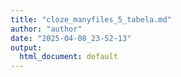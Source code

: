 ```yaml
---
title: "cloze_manyfiles_5_tabela.md"
author: "author"
date: "2025-04-08_23-52-13"
output:
  html_document: default
---
```


